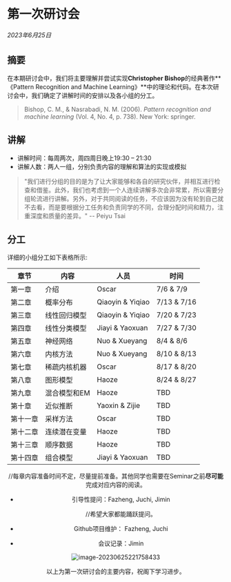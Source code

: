 # 第一次研讨会

###### 2023年6月25日 



## 摘要

在本期研讨会中，我们将主要理解并尝试实现**Christopher Bishop**的经典著作**《Pattern Recognition and Machine Learning》**中的理论和代码。在本次研讨会中，我们确定了讲解时间的安排以及各小组的分工。

>Bishop, C. M., & Nasrabadi, N. M. (2006). *Pattern recognition and machine learning* (Vol. 4, No. 4, p. 738). New York: springer.



## 讲解

- 讲解时间：每周两次，周四周日晚上19:30 – 21:30
- 讲解人数：两人一组，分别负责内容的理解和算法的实现或模拟

> "我们进行分组的目的是为了让大家能够和各自的研究伙伴，并相互进行检查和借鉴。此外，我们也考虑到一个人连续讲解多次会非常累，所以需要分组轮流进行讲解。另外，对于共同阅读的任务，不应该因为没有轮到自己就不去看，而是要根据分工任务和负责同学的不同，合理分配时间和精力，注重深度和质量的差异。" -- Peiyu Tsai



## 分工

详细的小组分工如下表格所示:

| 章节     | 内容         | 人员             | 时间        |
| -------- | ------------ | ---------------- | ----------- |
| 第一章   | 介绍         | Oscar            | 7/6 & 7/9   |
| 第二章   | 概率分布     | Qiaoyin & Yiqiao | 7/13 & 7/16 |
| 第三章   | 线性回归模型 | Qiaoyin & Yiqiao | 7/20 & 7/23 |
| 第四章   | 线性分类模型 | Jiayi & Yaoxuan  | 7/27 & 7/30 |
| 第五章   | 神经网络     | Nuo & Xueyang    | 8/4 & 8/6   |
| 第六章   | 内核方法     | Nuo & Xueyang    | 8/10 & 8/13 |
| 第七章   | 稀疏内核机器 | Oscar            | 8/17 & 8/20 |
| 第八章   | 图形模型     | Haoze            | 8/24 & 8/27 |
| 第九章   | 混合模型和EM | Haoze            | TBD         |
| 第十章   | 近似推断     | Yaoxin & Zijie   | TBD         |
| 第十一章 | 采样方法     | Oscar            | TBD         |
| 第十二章 | 连续潜在变量 | Haoze            | TBD         |
| 第十三章 | 顺序数据     | Haoze            | TBD         |
| 第十四章 | 组合模型     | Jiayi & Yaoxuan  | TBD         |

<center>//每章内容准备时间不定，尽量提前准备。其他同学也需要在Seminar之前<b>尽可能</b>完成对应内容的阅读。<center>

- 引导性提问：Fazheng, Juchi, Jimin

  //希望大家都能踊跃提问。

- Github项目维护： Fazheng, Juchi

- 会议记录：Jimin

![image-20230625221758433](C:\Users\jimim\AppData\Roaming\Typora\typora-user-images\image-20230625221758433.png)

<center>以上为第一次研讨会的主要内容，祝阁下学习进步。<center>

